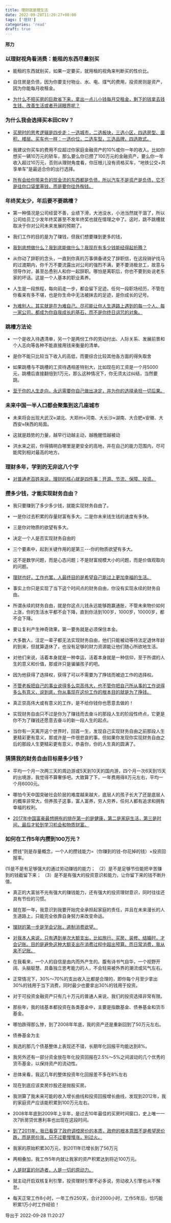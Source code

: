 ```yaml
---
title: 理财就是理生活
date: 2022-09-28T11:20:27+08:00
tags: ['理财']
categories: 'read'
draft: true
---
```


**邢力**


### 以理财视角看消费：能租的东西尽量别买

* 能租的东西就别买，如果一定要买，就用租的视角来判断买的性价比。


* 自住房是负债，因为你要支付物业、水、电、煤气的费用，投资房则是资产，因为你能每月收租金。


* [为什么不把买房的巨款省下来，拿出一点儿小钱每月交租金，剩下的钱拿去钱生钱、改善生活或者开阔眼界呢？]()



### 为什么我会选择买本田CRV？

* [买房时的思考逻辑是四步走：一选城市，二选板块，三选小区，四选房型、面积、楼层。买车也一样：一选价位，二选车型，三选品牌，四选款式。]()


* 我建议你买车的费用不应超过你家庭金融资产的10%或你一年的收入。比如你想买一辆10万元的轿车，那么要么你已攒了100万元的金融资产，要么你一年收入超过10万元，否则从理财角度看，你压根儿没有资格买车，“地铁公交+共享单车”是最适合你的出行选择。

* [所有会给你带来负的现金流的东西都是负债，所以汽车不是资产是负债，它不是往你口袋里塞钱，而是要你往外掏钱。]()


### 年终奖太少，年后要不要跳槽？

* 第一种情况是公司经营不善，业绩下滑，大池没水，小池当然就干涸了，所以公司给员工少发年终奖甚至不发年终奖也就在情理之中了。这时，跳不跳槽就取决于你对公司未来发展的预期了。


* 我们工作的目的是为了赚钱，但我们想要赚到更多的钱，

* [我到底想做什么？我到底能做什么？我现在有多少钱能经得起折腾？]()


* 从你动了辞职的念头，一直到你真的万事俱备递交了辞职信，在这段骑驴找马的过渡期内，你千万不要流露出对公司的强烈不满，更不要消极怠工，故意与领导作对，甚至怂恿别人和你一起辞职。哪怕是离职后，你也不要到处说老东家的坏话。这是一个人基本的职业素养。


* 人生是一段旅程，每向前走一步，都会留下足迹。任何一段职场经历，不管在你看来有多不堪，也是你生命中无法被抹去的足迹，是你成长的记号。

* [为难别人，其实就是在为难自己。尽可能让你人生道路上遇到的每一个人、每一家公司，都成为你自我成长的基石，而不是你终日诅咒的对象。]()



### 跳槽方法论

* 一个是收入待遇清单，另一个是两份工作的劳动付出、人际关系、发展前景和个人志向等各种不能直接用钱来衡量的清单。


* 是你不能只比较当下收入的高低，而要综合比较其他各方面的得失取舍

* 如果跳槽与不跳槽的工资待遇相差特别大，比如现在的工资是一个月5000元，跳槽后直接翻倍到1万元，那么这种情况下，你无须太过纠结，当然要跳。


* [至于你的人生走向，永远需要你自己做出决定，并为你的选择承担一切后果。]()


### 未来中国一半人口都会聚集到这几座城市

* 未来将会出现大武汉≈湖北、大郑州≈河南、大长沙≈湖南、大合肥≈安徽、大西安≈陕西的局面。


* 这就是趋势的力量，越早行动越主动，越晚醒悟越被动

* 洪水来之前，你得搞明白哪里是更安全的高地，并在自己的能力范围内，尽可能爬到相对最高的地方。



### 理财多年，学到的无非这八个字

* [对普通老百姓来说，理财的核心就是四件事：开源、节流、保障、投资。]()


### 攒多少钱，才能实现财务自由？

* 我只要赚到了多少多少钱，就能实现财务自由了。


* 一是你过去积累的存量财富有多大。二是你未来钱生钱的速度有多快。

* 三是你对物质的欲望有多大。

* 决定一个人是否实现财务自由的

* 三个要素中，起到关键作用的是第三---你的物质欲望有多大。


* 这不是数学问题，而是心态问题；不是财富规模大小的问题，而是价值观取向的问题。


* [理财也好，工作也罢，人最终目的是希望自己能过上更加幸福的生活。]()

* 事实上你只是实现了当下这个时间点的财务自由，你没有实现永续的财务自由。


* 所谓永续的财务自由，就是你这点儿钱永远能够跑赢通胀，不管未来物价如何上涨，你的生活水平都不会下降，直到你活到100岁，1000岁，10000岁，都不会下降。


* 要让复利产生神奇效果，第一要务就是必须保住本金。


* 大多数人，注定一辈子都无法实现财务自由，他们只能被动等待法定退休年龄的到来，但就算退休了，也没有足够的财力资源能让他们随心所欲地生活。


* 对他们来说，活着本身就是一种幸运，活着本身就是一种信仰，至于所谓的人生的意义和价值，那或许只是骗骗孩子的吧。

* 因为他获得了选择权，获得了可以不需要为了挣钱而被迫工作的选择权。


* [不管老板把自己的事业说得多么崇高伟大，也不管你把自己所从事的工作说得多么有意义，说到底，你从事现在这份工作的根本目的就是为了挣钱。]()


* 真正崇高伟大或有意义的工作，是不给你钱你也愿意去做的！


* 实现财务自由只不过是你为了赚钱而去奋斗的那段人生的阶段性终点，它更是你不为了赚钱还愿意去奋斗的新一段人生的起点。


* 当你有一天离开这个世界时，回首一生，发现自己实现财务自由之前那段人生更精彩更有意义，那或许是一件很悲哀的事。但如果你发现你实现财务自由之后的那段人生更精彩更有意义，恭喜你，你的人生真的圆满了。



### 猜猜我的财务自由目标是多少钱？

* 平均一个月一次两三天的周边游或5天到10天的国内游，四个月一次6天到15天的出境游，我觉得不算奢侈吧。大致算了下，一年费用得8万元左右，平均一个月6000元。


* 哪怕今天中国突破社会阶层的难度越来越大，底层人的孩子长大了还是底层人的概率非常大，但养孩子这事，富人富养，穷人穷养，任何人都有追求和拥有幸福的权利。


* [2017年中国富豪最想拥有的排在第一的是健康，第二是家庭生活，第三是时间，最后才轮到学习机会和物质财富。]()



### 如何在工作5年内攒到100万元？

* 攒钱”则是存量概念，一个人的攒钱能力=（你赚到的钱-你花掉的钱）×投资回报率。


(1)是不是有足够强大的通过劳动赚钱的能力；
（2）是不是足够节俭能把辛苦赚到的钱截留下来；
（3）是不是有强大的投资意识和能力，让你留下来的钱不断升值。


* 真正的大富翁不光有强大的赚钱能力，还有强大的投资理财意识，同时往往还具有节俭的习惯。


* 就在那一年，我意识到我要开始完全承担起家庭的责任，并且在未来漫长的人生道路上，只能完全依靠自身努力来改变命运。


* [理财的第一步是学会记账，遏制消费欲望。]()

* [对我本人来说，只有遇到单次大额支出，比如旅行、买房、装修、结婚时，才会记账。目的是避免这种大额支出在消费过程中超出预算。而日常消费，我从来不记账。]()

* 在我看来，一个人的自信是由内而外产生的。腹有诗书气自华，一个视野开阔、头脑聪慧、具备独立思考能力的人，不会轻易被外界的潮流或风气左右。


* 正常情况下，30%～70%的支出收入比都是合理的，即你每个月至少拿出30%的钱用于当下消费，同时最少也要拿出30%的钱用于投资。

* 对于可投资金融资产只有几十万元的普通人来说，我们的投资选择非常有限。


* 那些年，我的钱基本都投资在各类基金中，主要是指数基金、债券基金和货币基金。


* 哪怕跌得那么惨，到了2008年年底，我的资产还是重新回到了50万元左右。


* 债券基金为主

* 我选的那几个债基整体上表现还不错，长期年化回报平均能达到8%。


* 我另外还有一部分资金放在年化投资回报在2.5%～5%之间波动的几个优秀的货币基金，以保持资产的流动性。


* 总体来看，我这几年的整体投资年化回报差不多在8%左右

* 现在到底应该卖房炒股还是抛股买房。

* 我测算了我未来可能的收入增长曲线和投资回报增长曲线，发现到2012年，我的家庭资产应该能积累到100万元左右。


* 2008年年底到2009年上半年，是过去10年最佳的买房时间窗口，史上唯一一次7折房贷优惠利率也出现在这段时间。

* [到了2011年，我已看穿了政府调控房价的本质，政府的根本意图不是希望房价跌，而是房价涨，只不过要慢慢涨，别过火。]()


* 我家的原始积累30万元，到2011年已增长到了56万元

* 两相叠加，我工作5年内就让我家的资产积累达到将近100万元。


* [人是财富的创造者，人是一切的原动力。]()

* 就主动开启双核复利引擎，投资理财引擎不必多说，劳动收入引擎也从不懈怠。


* 每天正常工作8小时，一年工作250天，合计2000小时，工作5年后，恰巧能积累1万小时工作经验！


导出于 2022-09-28 11:20:27

